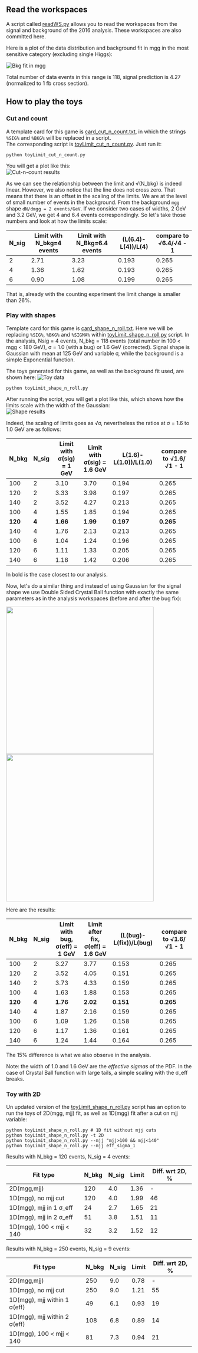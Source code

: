 ## Read the workspaces 

A script called [readWS.py](readWS.py) allows you to read the workspaces from the signal and
background of the 2016 analysis. These workspaces are also committed here.

Here is a plot of the data distribution and background fit in mgg in the most sensitive
category (excluding single Higgs): 

![Bkg fit in mgg](figs/fig_bkg_mgg.png)

Total number of data events in this range is 118, signal prediction is 4.27 (normalized to 1 fb cross section).  


## How to play the toys

### Cut and count

A template card for this game is [card_cut_n_count.txt](card_cut_n_count.txt), in which
the strings `%SIG%` and `%BKG%` will be replaced in a script.  
The corresponding script is [toyLimit_cut_n_count.py](toyLimit_cut_n_count.py). Just run it:

``` 
python toyLimit_cut_n_count.py 
```

You will get a plot like this:  
![Cut-n-count results](figs/fig_cut_n_count.png)

As we can see the relationship between the limit and &Sqrt;(N_bkg) is indeed
linear. However, we also notice that the line does not cross zero. That means that there
is an offset in the scaling of the limits. We are at the level of small number of events
in the background.  From the background `mgg` shape `dN/dmgg = 2 events/GeV`. If we
consider two cases of widths, 2 GeV and 3.2 GeV, we get 4 and 6.4 events
correspondingly. So let's take those numbers and look at how the limits scale:

| N_sig | Limit with N_bkg=4 events | Limit with N_Bkg=6.4 events| (L(6.4)-L(4))/L(4) | compare to &Sqrt;6.4/&Sqrt;4 - 1 |
| - | - | - | - | - |
| 2 | 2.71 | 3.23 | 0.193 | 0.265 |
| 4 | 1.36 | 1.62 | 0.193 | 0.265 |
| 6 | 0.90 | 1.08 | 0.199 | 0.265 |

That is, already with the counting experiment the limit change is smaller than 26%.

### Play with shapes 

Template card for this game is [card_shape_n_roll.txt](card_shape_n_roll.txt). Here we
will be replacing `%SIG%`, `%BKG%` and `%SIGMA%` within
[toyLimit_shape_n_roll.py](toyLimit_shape_n_roll.py) script. In the analysis, Nsig = 4
events, N_bkg = 118 events (total number in 100 &lt; mgg &lt; 180 GeV), &sigma; = 1.0 (with
a bug) or 1.6 GeV (corrected). Signal shape is Gaussian with mean at 125 GeV and variable
&sigma;, while the background is a simple Exponential function.


The toys generated for this game, as well as the background fit used, are shown here:
![Toy data](figs/fig_gen_bkg.png)

``` 
python toyLimit_shape_n_roll.py 
```

After running the script, you will get a plot like this, which shows how the limits scale with the width of the Gaussian:  
![Shape results](figs/fig_scale_with_sigma.png)

Indeed, the scaling of limits goes as &Sqrt;&sigma;, nevertheless the ratios at &sigma; = 1.6 to 1.0 GeV are as follows:

| N_bkg | N_sig | Limit with &sigma;(sig) = 1 GeV | Limit with &sigma;(sig) = 1.6 GeV| L(1.6)-L(1.0))/L(1.0) | compare to &Sqrt;1.6/&Sqrt;1 - 1 |
|-|-|-|-|-|-|
| 100 | 2 | 3.10 | 3.70 | 0.194 | 0.265 |
| 120 | 2 | 3.33 | 3.98 | 0.197 | 0.265 |
| 140 | 2 | 3.52 | 4.27 | 0.213 | 0.265 |
| 100 | 4 | 1.55 | 1.85 | 0.194 | 0.265 |
| **120** | **4** | **1.66** | **1.99** | **0.197** | **0.265** |
| 140 | 4 | 1.76 | 2.13 | 0.213 | 0.265 |
| 100 | 6 | 1.04 | 1.24 | 0.196 | 0.265 |
| 120 | 6 | 1.11 | 1.33 | 0.205 | 0.265 |
| 140 | 6 | 1.18 | 1.42 | 0.206 | 0.265 |

In bold is the case closest to our analysis.

Now, let's do a similar thing and instead of using Gaussian for the signal shape we use Double Sided
Crystal Ball function with exactly the same parameters as in the analysis workspaces (before and after the bug fix):

<img src="figs/fig_gen_CB_bug.png" width="400"/> <img src="figs/fig_gen_CB_fix.png" width="400"/>

Here are the results:  

| N_bkg | N_sig | Limit with bug, &sigma;(eff) = 1 GeV | Limit after fix, &sigma;(eff) = 1.6 GeV| (L(bug)-L(fix))/L(bug) | compare to &Sqrt;1.6/&Sqrt;1 - 1 |
|-|-|-|-|-|-|
| 100 | 2 | 3.27 | 3.77 | 0.153 | 0.265 |
| 120 | 2 | 3.52 | 4.05 | 0.151 | 0.265 |
| 140 | 2 | 3.73 | 4.33 | 0.159 | 0.265 |
| 100 | 4 | 1.63 | 1.88 | 0.153 | 0.265 |
| **120** | **4** | **1.76** | **2.02** | **0.151** | **0.265** |
| 140 | 4 | 1.87 | 2.16 | 0.159 | 0.265 |
| 100 | 6 | 1.09 | 1.26 | 0.158 | 0.265 |
| 120 | 6 | 1.17 | 1.36 | 0.161 | 0.265 |
| 140 | 6 | 1.24 | 1.44 | 0.164 | 0.265 |

The 15% difference is what we also observe in the analysis. 

Note: the width of 1.0 and 1.6 GeV are the _effective sigmas_ of the PDF. In the case of
Crystal Ball function with large tails, a simple scaling with the &sigma;_eff breaks.


### Toy with 2D

Un updated version of the [toyLimit_shape_n_roll.py](toyLimit_shape_n_roll.py) script has
an option to run the toys of 2D(mgg, mjj) fit, as well as 1D(mgg) fit after a cut on mjj variable:

``` 
python toyLimit_shape_n_roll.py # 1D fit without mjj cuts
python toyLimit_shape_n_roll.py -t 2D
python toyLimit_shape_n_roll.py --mjj "mjj>100 && mjj<140"
python toyLimit_shape_n_roll.py --mjj eff_sigma_1
```

Results with N_bkg = 120 events, N_sig = 4 events:  

| Fit type         | N_bkg | N_sig | Limit | Diff. wrt 2D, %| 
|-|-|-|-|-|
| 2D(mgg,mjj)                    | 120 | 4.0 | 1.36 |  - | 
| 1D(mgg), no mjj cut            | 120 | 4.0 | 1.99 | 46 | 
| 1D(mgg), mjj in 1 &sigma;_eff  |  24 | 2.7 | 1.65 | 21 | 
| 1D(mgg), mjj in 2 &sigma;_eff  |  51 | 3.8 | 1.51 | 11 | 
| 1D(mgg), 100 < mjj < 140       |  32 | 3.2 | 1.52 | 12 | 



Results with N_bkg = 250 events, N_sig = 9 events:  

| Fit type         | N_bkg | N_sig | Limit | Diff. wrt 2D, % | 
|-|-|-|-|-|
| 2D(mgg,mjj)                    | 250 | 9.0 | 0.78 |  - | 
| 1D(mgg), no mjj cut            | 250 | 9.0 | 1.21 | 55 | 
| 1D(mgg), mjj within 1 &sigma;(eff)  |  49 | 6.1 | 0.93 | 19 | 
| 1D(mgg), mjj within 2 &sigma;(eff)  | 108 | 6.8 | 0.89 | 14 | 
| 1D(mgg), 100 < mjj < 140       |  81 | 7.3 | 0.94 | 21 | 

 
 
 
 
 


